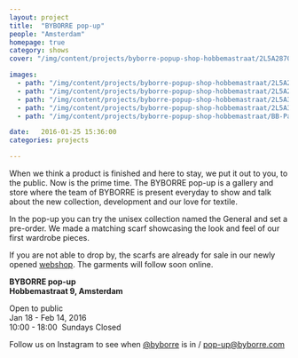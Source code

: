 ```yaml
---
layout: project
title:  "BYBORRE pop-up"
people: "Amsterdam"
homepage: true
category: shows
cover: "/img/content/projects/byborre-popup-shop-hobbemastraat/2L5A2870.jpg"

images:
  - path: "/img/content/projects/byborre-popup-shop-hobbemastraat/2L5A2870.jpg"
  - path: "/img/content/projects/byborre-popup-shop-hobbemastraat/2L5A2920.jpg"
  - path: "/img/content/projects/byborre-popup-shop-hobbemastraat/2L5A3014.jpg"
  - path: "/img/content/projects/byborre-popup-shop-hobbemastraat/2L5A3171.jpg"
  - path: "/img/content/projects/byborre-popup-shop-hobbemastraat/BB-Parkhotel-PopupDoor.jpg"

date:   2016-01-25 15:36:00
categories: projects

---
```


When we think a product is finished and here to stay, we put it out to you, to the public. Now is the prime time. The BYBORRE pop-up is a gallery and store where the team of BYBORRE is present everyday to show and talk about the new collection, development and our love for textile.

In the pop-up you can try the unisex collection named the General and set a pre-order. We made a matching scarf showcasing the look and feel of our first wardrobe pieces.

If you are not able to drop by, the scarfs are already for sale in our newly opened [webshop](/shop). The garments will follow soon online.


**BYBORRE pop-up**<br>
**Hobbemastraat 9, Amsterdam**

Open to public<br>
Jan 18 - Feb 14, 2016<br>
10:00 - 18:00  Sundays Closed<br>

Follow us on Instagram to see when [@byborre](https://instagram.com/byborre) is in / [pop-up@byborre.com](mailto:pop-up@byborre.com)
